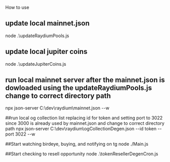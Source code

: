 How to use

## update local mainnet.json
node .\updateRaydiumPools.js

## update local jupiter coins
node .\updateJupiterCoins.js

## run local mainnet server after the mainnet.json is dowloaded using the updateRaydiumPools.js change to correct directory path
npx json-server C:\dev\raydium\mainnet.json --w


##run local og collection list replacing id for token and setting port to 3022 since 3000 is already used by mainnet.json and change to correct directory path
npx json-server C:\dev\raydium\ogCollectionDegen.json --id token --port 3022 --w

##Start watching birdeye, buying, and notifying on tg
node ./Main.js

##Start checking to resell opportunity
node .\tokenResellerDegenCron.js
